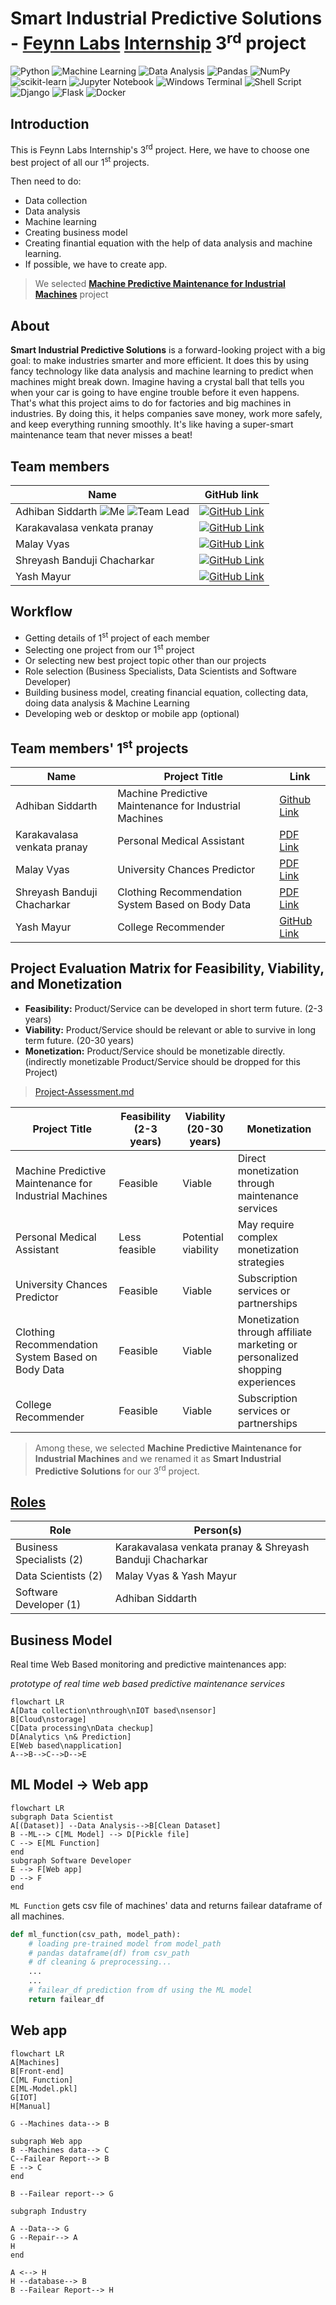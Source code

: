 # Smart Industrial Predictive Solutions - [Feynn Labs](https://www.linkedin.com/company/feynn-labs/?originalSubdomain=in) [Internship](https://feynnlabs.com/internships/) 3<sup>rd</sup> project

![Python](https://img.shields.io/badge/python-3670A0?style=for-the-badge&logo=python&logoColor=ffdd54)
![Machine Learning](https://img.shields.io/badge/Machine_Learning-blue?style=for-the-badge&logo=python&logoColor=ffdd54)
![Data Analysis](https://img.shields.io/badge/Data_Analysis-red?style=for-the-badge)
![Pandas](https://img.shields.io/badge/pandas-%23150458.svg?style=for-the-badge&logo=pandas&logoColor=white)
![NumPy](https://img.shields.io/badge/numpy-%23013243.svg?style=for-the-badge&logo=numpy&logoColor=white)
![scikit-learn](https://img.shields.io/badge/scikit--learn-%23F7931E.svg?style=for-the-badge&logo=scikit-learn&logoColor=white)
![Jupyter Notebook](https://img.shields.io/badge/jupyter-%23FA0F00.svg?style=for-the-badge&logo=jupyter&logoColor=white)
![Windows Terminal](https://img.shields.io/badge/Windows%20Terminal-%234D4D4D.svg?style=for-the-badge&logo=windows-terminal&logoColor=white)
![Shell Script](https://img.shields.io/badge/Bash-%23121011.svg?style=for-the-badge&logo=gnu-bash&logoColor=white)
![Django](https://img.shields.io/badge/django-%23092E20.svg?style=for-the-badge&logo=django&logoColor=white)
![Flask](https://img.shields.io/badge/flask-%23000.svg?style=for-the-badge&logo=flask&logoColor=white)
![Docker](https://img.shields.io/badge/docker-%230db7ed.svg?style=for-the-badge&logo=docker&logoColor=white)

## Introduction
This is Feynn Labs Internship's 3<sup>rd</sup> project. Here, we have to choose one best project of all our 1<sup>st</sup> projects.

Then need to do:
- Data collection
- Data analysis
- Machine learning
- Creating business model
- Creating finantial equation with the help of data analysis and machine learning. 
- If possible, we have to create app.

> We selected [**Machine Predictive Maintenance for Industrial Machines**](https://github.com/Adhiban1/Machine-Predictive-Maintenance) project

## About

**Smart Industrial Predictive Solutions** is a forward-looking project with a big goal: to make industries smarter and more efficient. It does this by using fancy technology like data analysis and machine learning to predict when machines might break down. Imagine having a crystal ball that tells you when your car is going to have engine trouble before it even happens. That's what this project aims to do for factories and big machines in industries. By doing this, it helps companies save money, work more safely, and keep everything running smoothly. It's like having a super-smart maintenance team that never misses a beat!

## Team members
|Name|GitHub link|
|--|--|
|Adhiban Siddarth ![Me](https://img.shields.io/badge/Me-green) ![Team Lead](https://img.shields.io/badge/Team_Lead-red) | [![GitHub Link](https://img.shields.io/badge/GitHub-Link-blue?logo=github&logoColor=white)](https://github.com/Adhiban1) |
|Karakavalasa venkata pranay | [![GitHub Link](https://img.shields.io/badge/GitHub-Link-blue?logo=github&logoColor=white)](https://github.com/Venkatapranay) |
|Malay Vyas | [![GitHub Link](https://img.shields.io/badge/GitHub-Link-blue?logo=github&logoColor=white)](https://github.com/MalayVyas) |
|Shreyash Banduji Chacharkar | [![GitHub Link](https://img.shields.io/badge/GitHub-Link-blue?logo=github&logoColor=white)](https://github.com/ShreyashChacharkar) |
|Yash Mayur | [![GitHub Link](https://img.shields.io/badge/GitHub-Link-blue?logo=github&logoColor=white)](https://github.com/ysmayur1992) |

## Workflow
- Getting details of 1<sup>st</sup> project of each member
- Selecting one project from our 1<sup>st</sup> project
- Or selecting new best project topic other than our projects
- Role selection (Business Specialists, Data Scientists and Software Developer)
- Building business model, creating financial equation, collecting data, doing data analysis & Machine Learning
- Developing web or desktop or mobile app (optional)

## Team members' 1<sup>st</sup> projects

|Name|Project Title|Link|
|--|--|--|
|Adhiban Siddarth|Machine Predictive Maintenance for Industrial Machines|[Github Link](https://github.com/Adhiban1/Machine-Predictive-Maintenance)|
Karakavalasa venkata pranay |Personal Medical Assistant|[PDF Link](pdfs/karakavalasa_venkata_pranay1-Personal_Medical_Assistant.pdf)|
Malay Vyas |University Chances Predictor|[PDF Link](pdfs/Malay-University_Chances_Predictor_App_Report.pdf)|
Shreyash Banduji Chacharkar |Clothing Recommendation System Based on Body Data|[PDF Link](pdfs/Shreyash-Clothing_recommendation_system_based_on_body_data.pdf)|
Yash Mayur |College Recommender|[GitHub Link](https://github.com/ysmayur1992/College_Recommender)|

## Project Evaluation Matrix for Feasibility, Viability, and Monetization

- **Feasibility:** Product/Service can be developed in short term future. (2-3 years)
- **Viability:** Product/Service should be relevant or able to survive in long term future. (20-30 years)
- **Monetization:** Product/Service should be monetizable directly. (indirectly monetizable Product/Service should be dropped for this Project)

> [Project-Assessment.md](Project-Assessment.md)

| Project Title                              | Feasibility (2-3 years) | Viability (20-30 years) | Monetization                   |
|--------------------------------------------|-------------------------|--------------------------|--------------------------------|
| Machine Predictive Maintenance for Industrial Machines | Feasible                | Viable                   | Direct monetization through maintenance services |
| Personal Medical Assistant                   | Less feasible           | Potential viability      | May require complex monetization strategies |
| University Chances Predictor                | Feasible                | Viable                   | Subscription services or partnerships |
| Clothing Recommendation System Based on Body Data  | Feasible                | Viable                   | Monetization through affiliate marketing or personalized shopping experiences |
| College Recommender                         | Feasible                | Viable                   | Subscription services or partnerships |

> Among these, we selected **Machine Predictive Maintenance for Industrial Machines** and we renamed it as **Smart Industrial Predictive Solutions** for our 3<sup>rd</sup> project.

## [Roles](roles.md)
|Role|Person(s)|
|--|--|
|Business Specialists (2) | Karakavalasa venkata pranay & Shreyash Banduji Chacharkar|
|Data Scientists (2)|Malay Vyas & Yash Mayur|
|Software Developer (1)|Adhiban Siddarth|

## Business Model
Real time Web Based monitoring and predictive maintenances app:

*prototype of real time web based predictive maintenance services*

```mermaid
flowchart LR
A[Data collection\nthrough\nIOT based\nsensor]
B[Cloud\nstorage]
C[Data processing\nData checkup]
D[Analytics \n& Prediction]
E[Web based\napplication]
A-->B-->C-->D-->E
```

## ML Model -> Web app

```mermaid
flowchart LR
subgraph Data Scientist
A[(Dataset)] --Data Analysis-->B[Clean Dataset]
B --ML--> C[ML Model] --> D[Pickle file]
C --> E[ML Function]
end
subgraph Software Developer
E --> F[Web app]
D --> F
end
```

`ML Function` gets csv file of machines' data and returns failear dataframe of all machines.

```python
def ml_function(csv_path, model_path):
    # loading pre-trained model from model_path
    # pandas dataframe(df) from csv_path
    # df cleaning & preprocessing...
    ...
    ...
    # failear_df prediction from df using the ML model
    return failear_df
```

## Web app

```mermaid
flowchart LR
A[Machines]
B[Front-end]
C[ML Function] 
E[ML-Model.pkl]
G[IOT]
H[Manual]

G --Machines data--> B

subgraph Web app
B --Machines data--> C
C--Failear Report--> B
E --> C
end

B --Failear report--> G

subgraph Industry

A --Data--> G
G --Repair--> A
H
end

A <--> H
H --database--> B
B --Failear Report--> H
```
